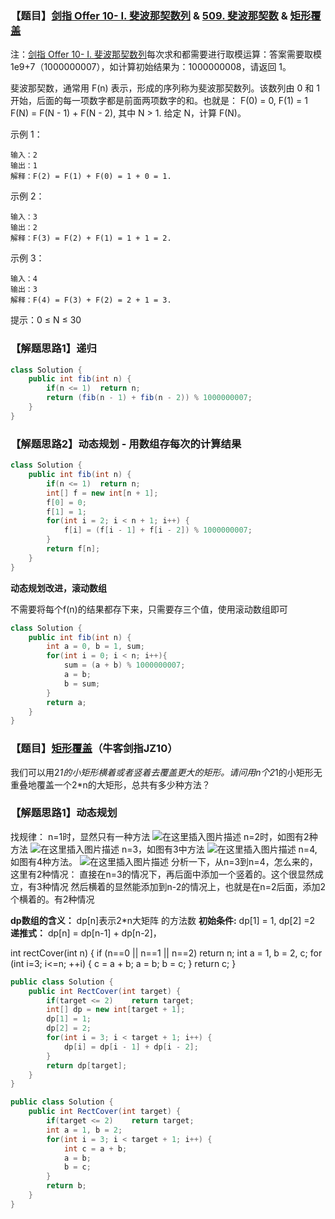 ### 【题目】[剑指 Offer 10- I. 斐波那契数列](https://leetcode-cn.com/problems/fei-bo-na-qi-shu-lie-lcof/) & [509. 斐波那契数](https://leetcode-cn.com/problems/fibonacci-number/) & [矩形覆盖](https://www.nowcoder.com/practice/72a5a919508a4251859fb2cfb987a0e6?tpId=13&&tqId=11163&rp=1&ru=/ta/coding-interviews&qru=/ta/coding-interviews/question-ranking)
注：[剑指 Offer 10- I. 斐波那契数列](https://leetcode-cn.com/problems/fei-bo-na-qi-shu-lie-lcof/)每次求和都需要进行取模运算：答案需要取模 1e9+7（1000000007），如计算初始结果为：1000000008，请返回 1。

斐波那契数，通常用 F(n) 表示，形成的序列称为斐波那契数列。该数列由 0 和 1 开始，后面的每一项数字都是前面两项数字的和。也就是：
F(0) = 0,   F(1) = 1
F(N) = F(N - 1) + F(N - 2), 其中 N > 1.
给定 N，计算 F(N)。

示例 1：

	输入：2
	输出：1
	解释：F(2) = F(1) + F(0) = 1 + 0 = 1.
示例 2：

	输入：3
	输出：2
	解释：F(3) = F(2) + F(1) = 1 + 1 = 2.
示例 3：

	输入：4
	输出：3
	解释：F(4) = F(3) + F(2) = 2 + 1 = 3.

提示：0 ≤ N ≤ 30

### 【解题思路1】递归

```java
class Solution {
    public int fib(int n) {
        if(n <= 1)  return n;
        return (fib(n - 1) + fib(n - 2)) % 1000000007;
    }
}
```

### 【解题思路2】动态规划 - 用数组存每次的计算结果

```java
class Solution {
    public int fib(int n) {
        if(n <= 1)  return n;
        int[] f = new int[n + 1];
        f[0] = 0;
        f[1] = 1;
        for(int i = 2; i < n + 1; i++) {
            f[i] = (f[i - 1] + f[i - 2]) % 1000000007;
        }
        return f[n];
    }
}
```
**动态规划改进，滚动数组**

不需要将每个f(n)的结果都存下来，只需要存三个值，使用滚动数组即可

```java
class Solution {
    public int fib(int n) {
        int a = 0, b = 1, sum;
        for(int i = 0; i < n; i++){
            sum = (a + b) % 1000000007;
            a = b;
            b = sum;
        }
        return a;
    }
}
```

### 【题目】[矩形覆盖](https://www.nowcoder.com/practice/72a5a919508a4251859fb2cfb987a0e6?tpId=13&&tqId=11163&rp=1&ru=/ta/coding-interviews&qru=/ta/coding-interviews/question-ranking)（牛客剑指JZ10）
我们可以用2*1的小矩形横着或者竖着去覆盖更大的矩形。请问用n个2*1的小矩形无重叠地覆盖一个2*n的大矩形，总共有多少种方法？

### 【解题思路1】动态规划
找规律：
n=1时，显然只有一种方法
![在这里插入图片描述](https://img-blog.csdnimg.cn/20201026105531504.png#pic_center)
n=2时，如图有2种方法
![在这里插入图片描述](https://img-blog.csdnimg.cn/20201026105535714.png?x-oss-process=image/watermark,type_ZmFuZ3poZW5naGVpdGk,shadow_10,text_aHR0cHM6Ly9ibG9nLmNzZG4ubmV0L1h1bkNpeQ==,size_16,color_FFFFFF,t_70#pic_center)
n=3，如图有3中方法
![在这里插入图片描述](https://img-blog.csdnimg.cn/20201026105606243.png?x-oss-process=image/watermark,type_ZmFuZ3poZW5naGVpdGk,shadow_10,text_aHR0cHM6Ly9ibG9nLmNzZG4ubmV0L1h1bkNpeQ==,size_16,color_FFFFFF,t_70#pic_center)
n=4,如图有4种方法。
![在这里插入图片描述](https://img-blog.csdnimg.cn/20201026105611846.png?x-oss-process=image/watermark,type_ZmFuZ3poZW5naGVpdGk,shadow_10,text_aHR0cHM6Ly9ibG9nLmNzZG4ubmV0L1h1bkNpeQ==,size_16,color_FFFFFF,t_70#pic_center)
分析一下，从n=3到n=4，怎么来的，这里有2种情况：
直接在n=3的情况下，再后面中添加一个竖着的。这个很显然成立，有3种情况
然后横着的显然能添加到n-2的情况上，也就是在n=2后面，添加2个横着的。有2种情况

**dp数组的含义：** dp[n]表示2*n大矩阵 的方法数
**初始条件:** dp[1] = 1, dp[2] =2
**递推式：** dp[n] = dp[n-1] + dp[n-2]，

int rectCover(int n) {
    if (n==0 || n==1 || n==2) return n;
    int a = 1, b = 2, c;
    for (int i=3; i<=n; ++i) {
        c = a + b;
        a = b;
        b = c;
    }
    return c;
}
```java
public class Solution {
    public int RectCover(int target) {
        if(target <= 2)    return target;
        int[] dp = new int[target + 1];
        dp[1] = 1;
        dp[2] = 2;
        for(int i = 3; i < target + 1; i++) {
            dp[i] = dp[i - 1] + dp[i - 2];
        }
        return dp[target];
    }
}
```

```java
public class Solution {
    public int RectCover(int target) {
        if(target <= 2)    return target;
        int a = 1, b = 2;
        for(int i = 3; i < target + 1; i++) {
            int c = a + b;
            a = b;
            b = c;
        }
        return b;
    }
}
```